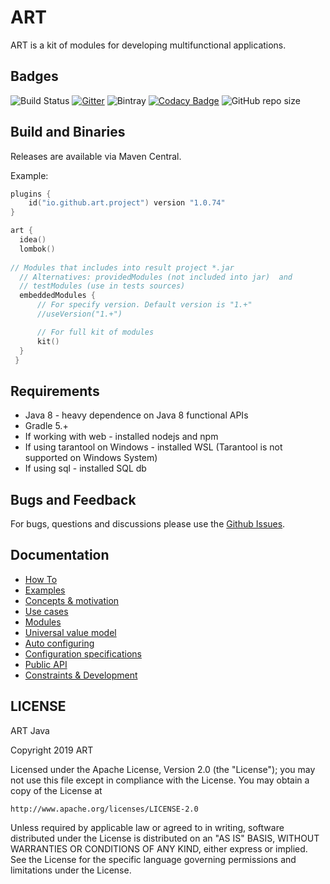 # ART
ART is a kit of modules for developing multifunctional applications.


## Badges
![Build Status](https://travis-ci.com/art-community/ART.svg)
[![Gitter](https://badges.gitter.im/art-community/community.svg)](https://gitter.im/art-community/community?utm_source=badge&utm_medium=badge&utm_campaign=pr-badge)
![Bintray](https://img.shields.io/bintray/v/art-community/art/io.github.art)
[![Codacy Badge](https://api.codacy.com/project/badge/Grade/3a5d459c173a4109b2d039c8f7cd3cce)](https://app.codacy.com/app/antonbashir/ART?utm_source=github.com&utm_medium=referral&utm_content=art-community/ART&utm_campaign=Badge_Grade_Dashboard)
![GitHub repo size](https://img.shields.io/github/repo-size/art-community/art)

## Build and Binaries
Releases are available via Maven Central.

Example:
```kotlin
plugins {
    id("io.github.art.project") version "1.0.74"
}

art {
  idea()
  lombok()  
  
// Modules that includes into result project *.jar 
  // Alternatives: providedModules (not included into jar)  and 
  // testModules (use in tests sources)
  embeddedModules {
      // For specify version. Default version is "1.+" 
      //useVersion("1.+")

      // For full kit of modules 
      kit()    
  }  
 }
```
## Requirements
- Java 8 - heavy dependence on Java 8 functional APIs
- Gradle 5.+
- If working with web - installed nodejs and npm
- If using tarantool on Windows - installed WSL (Tarantool is not supported on Windows System)
- If using sql - installed SQL db

## Bugs and Feedback
For bugs, questions and discussions please use the [Github Issues](https://github.com/art-community/art/issues).

## Documentation

* [How To](https://github.com/art-community/ART/tree/latest/documentation/how-to-get-started-with-art.md)
* [Examples](https://github.com/art-community/ART/tree/latest/documentation/examples.md)
* [Concepts & motivation](https://github.com/art-community/ART/tree/latest/documentation/concept-&-motivation.md)
* [Use cases](https://github.com/art-community/ART/tree/latest/documentation/use-cases.md)
* [Modules](https://github.com/art-community/ART/tree/latest/documentation/modules-&-capabilities.md)
* [Universal value model](https://github.com/art-community/ART/tree/latest/documentation/universal-value-model.md)
* [Auto configuring](https://github.com/art-community/ART/tree/latest/documentation/agile-auto-configuring.md)
* [Configuration specifications](https://github.com/art-community/ART/tree/latest/documentation/configuration-specifications.md)
* [Public API](https://github.com/art-community/ART/tree/latest/documentation/public-api.md)
* [Constraints & Development](https://github.com/art-community/ART/tree/latest/documentation/constraints-&-development.md)
 

## LICENSE
ART Java

Copyright 2019 ART

Licensed under the Apache License, Version 2.0 (the "License");
you may not use this file except in compliance with the License.
You may obtain a copy of the License at

    http://www.apache.org/licenses/LICENSE-2.0

Unless required by applicable law or agreed to in writing, software
distributed under the License is distributed on an "AS IS" BASIS,
WITHOUT WARRANTIES OR CONDITIONS OF ANY KIND, either express or implied.
See the License for the specific language governing permissions and
limitations under the License.

